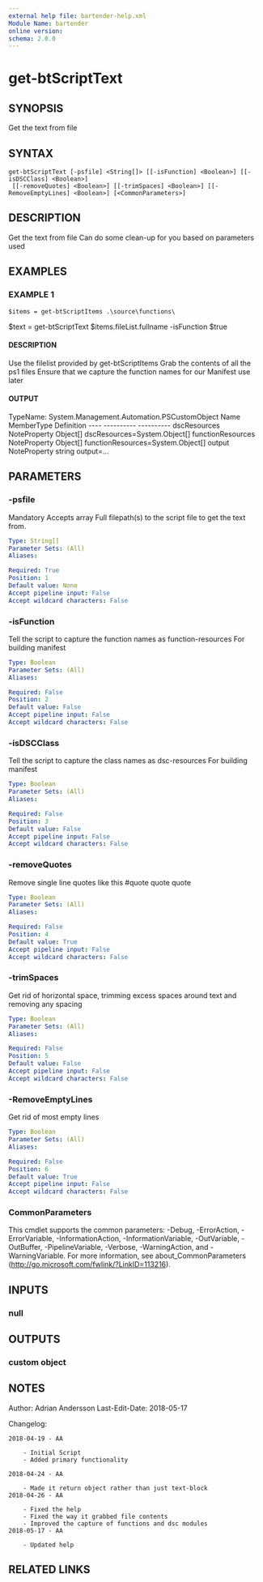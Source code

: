 ```yaml
---
external help file: bartender-help.xml
Module Name: bartender
online version:
schema: 2.0.0
---
```


# get-btScriptText

## SYNOPSIS
Get the text from file

## SYNTAX

```
get-btScriptText [-psfile] <String[]> [[-isFunction] <Boolean>] [[-isDSCClass] <Boolean>]
 [[-removeQuotes] <Boolean>] [[-trimSpaces] <Boolean>] [[-RemoveEmptyLines] <Boolean>] [<CommonParameters>]
```

## DESCRIPTION
Get the text from file
Can do some clean-up for you based on parameters used

## EXAMPLES

### EXAMPLE 1
```
$items = get-btScriptItems .\source\functions\
```

$text = get-btScriptText $items.fileList.fullname -isFunction $true

#### DESCRIPTION
Use the filelist provided by get-btScriptItems
Grab the contents of all the ps1 files
Ensure that we capture the function names for our Manifest use later


#### OUTPUT
   TypeName: System.Management.Automation.PSCustomObject
    Name              MemberType   Definition
    ----              ----------   ----------
    dscResources      NoteProperty Object\[\] dscResources=System.Object\[\]
    functionResources NoteProperty Object\[\] functionResources=System.Object\[\]
    output            NoteProperty string output=...

## PARAMETERS

### -psfile
Mandatory
Accepts array
Full filepath(s) to the script file to get the text from.

```yaml
Type: String[]
Parameter Sets: (All)
Aliases:

Required: True
Position: 1
Default value: None
Accept pipeline input: False
Accept wildcard characters: False
```

### -isFunction
Tell the script to capture the function names as function-resources
For building manifest

```yaml
Type: Boolean
Parameter Sets: (All)
Aliases:

Required: False
Position: 2
Default value: False
Accept pipeline input: False
Accept wildcard characters: False
```

### -isDSCClass
Tell the script to capture the class names as dsc-resources
For building manifest

```yaml
Type: Boolean
Parameter Sets: (All)
Aliases:

Required: False
Position: 3
Default value: False
Accept pipeline input: False
Accept wildcard characters: False
```

### -removeQuotes
Remove single line quotes like this #quote quote quote

```yaml
Type: Boolean
Parameter Sets: (All)
Aliases:

Required: False
Position: 4
Default value: True
Accept pipeline input: False
Accept wildcard characters: False
```

### -trimSpaces
Get rid of horizontal space, trimming excess spaces around text and removing any spacing

```yaml
Type: Boolean
Parameter Sets: (All)
Aliases:

Required: False
Position: 5
Default value: False
Accept pipeline input: False
Accept wildcard characters: False
```

### -RemoveEmptyLines
Get rid of most empty lines

```yaml
Type: Boolean
Parameter Sets: (All)
Aliases:

Required: False
Position: 6
Default value: True
Accept pipeline input: False
Accept wildcard characters: False
```

### CommonParameters
This cmdlet supports the common parameters: -Debug, -ErrorAction, -ErrorVariable, -InformationAction, -InformationVariable, -OutVariable, -OutBuffer, -PipelineVariable, -Verbose, -WarningAction, and -WarningVariable.
For more information, see about_CommonParameters (http://go.microsoft.com/fwlink/?LinkID=113216).

## INPUTS

### null
## OUTPUTS

### custom object
## NOTES
Author: Adrian Andersson
Last-Edit-Date: 2018-05-17


Changelog:
    
        
    2018-04-19 - AA
        
        - Initial Script
        - Added primary functionality
    
    2018-04-24 - AA
        
        - Made it return object rather than just text-block
    2018-04-26 - AA
        
        - Fixed the help
        - Fixed the way it grabbed file contents
        - Improved the capture of functions and dsc modules
    2018-05-17 - AA
        
        - Updated help

## RELATED LINKS
